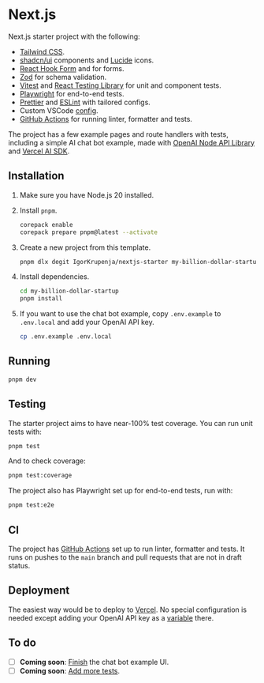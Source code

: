 # Next.js

Next.js starter project with the following:

- [Tailwind CSS](https://tailwindcss.com/).
- [shadcn/ui](https://ui.shadcn.com/) components and [Lucide](https://lucide.dev/guide/packages/lucide-react) icons.
- [React Hook Form](https://react-hook-form.com/) and for forms.
- [Zod](https://zod.dev/) for schema validation.
- [Vitest](https://vitest.dev/) and [React Testing Library](https://testing-library.com/) for unit and component tests.
- [Playwright](https://playwright.dev/) for end-to-end tests.
- [Prettier](https://prettier.io/) and [ESLint](https://eslint.org/) with tailored configs.
- Custom VSCode [config](.vscode/settings.json).
- [GitHub Actions](https://github.com/features/actions) for running linter, formatter and tests.

The project has a few example pages and route handlers with tests, including a simple AI chat bot example, made with [OpenAI Node API Library
](https://github.com/openai/openai-node) and [Vercel AI SDK](https://sdk.vercel.ai/docs).

## Installation

1. Make sure you have Node.js 20 installed.
2. Install `pnpm`.

   ```bash
   corepack enable
   corepack prepare pnpm@latest --activate
   ```

3. Create a new project from this template.

   ```bash
   pnpm dlx degit IgorKrupenja/nextjs-starter my-billion-dollar-startup
   ```

4. Install dependencies.

   ```bash
   cd my-billion-dollar-startup
   pnpm install
   ```

5. If you want to use the chat bot example, copy `.env.example` to `.env.local` and add your OpenAI API key.

   ```bash
   cp .env.example .env.local
   ```

## Running

```bash
pnpm dev
```

## Testing

The starter project aims to have near-100% test coverage. You can run unit tests with:

```bash
pnpm test
```

And to check coverage:

```bash
pnpm test:coverage
```

The project also has Playwright set up for end-to-end tests, run with:

```bash
pnpm test:e2e
```

## CI

The project has [GitHub Actions](.github/workflows/) set up to run linter, formatter and tests. It runs on pushes to the `main` branch and pull requests that are not in draft status.

## Deployment

The easiest way would be to deploy to [Vercel](https://vercel.com/docs/frameworks/nextjs). No special configuration is needed except adding your OpenAI API key as a [variable](https://nextjs.org/docs/pages/building-your-application/configuring/environment-variables#environment-variables-on-vercel) there.

<!-- todo repo structure -->

## To do

<!-- todo finish -->

- [ ] **Coming soon**: [Finish](https://github.com/IgorKrupenja/nextjs-starter/issues/1) the chat bot example UI.
- [ ] **Coming soon**: [Add more tests](https://github.com/IgorKrupenja/nextjs-starter/issues/6).
<!-- - [ ] -->
